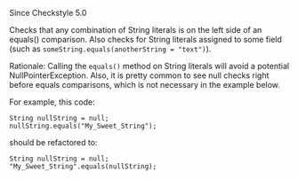 Since Checkstyle 5.0

Checks that any combination of String literals is on the left side of an equals() comparison. Also checks for String literals assigned to some field (such as `someString.equals(anotherString = "text")`).

Rationale: Calling the `equals()` method on String literals will avoid a potential NullPointerException. Also, it is pretty common to see null checks right before equals comparisons, which is not necessary in the example below.

For example, this code:

    String nullString = null;
    nullString.equals("My_Sweet_String");

should be refactored to:

    String nullString = null;
    "My_Sweet_String".equals(nullString);